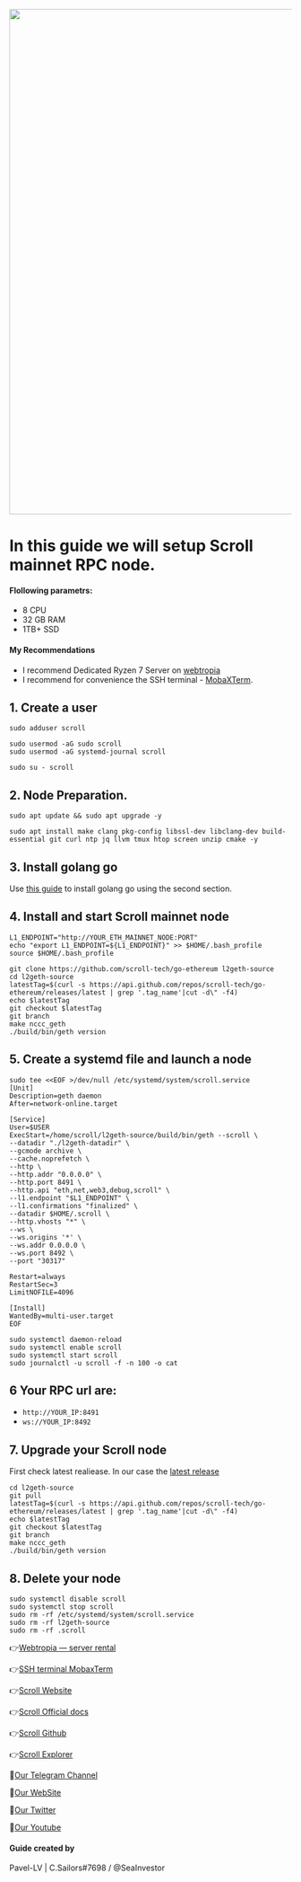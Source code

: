 <p align="center">
 <img src="https://i.postimg.cc/wBzNz3Kf/Scroll-Logo-Large-scaled.jpg"width="900"/></a>
</p>

# In this guide we will setup Scroll mainnet RPC node.

#### Flollowing parametrs:
- 8 CPU 
- 32 GB RAM
- 1TB+ SSD

#### My Recommendations
- I recommend Dedicated Ryzen 7 Server on [webtropia](https://bit.ly/45KaUj4)
- I recommend for convenience the SSH terminal - [MobaXTerm](https://mobaxterm.mobatek.net/download.html).

## 1. Create a user
```
sudo adduser scroll
```
```
sudo usermod -aG sudo scroll
sudo usermod -aG systemd-journal scroll
```
```
sudo su - scroll
```

## 2. Node Preparation.
```
sudo apt update && sudo apt upgrade -y
```
```
sudo apt install make clang pkg-config libssl-dev libclang-dev build-essential git curl ntp jq llvm tmux htop screen unzip cmake -y
```

## 3. Install golang go
Use [this guide](https://github.com/CryptoSailors/cryptosailors-tools/tree/main/Install%20Golang%20%22Go%22#2-if-you-installing-golang-go-on-clear-server-you-need-input-following-commands) to install golang go using the second section.

## 4. Install and start Scroll mainnet node
```
L1_ENDPOINT="http://YOUR_ETH_MAINNET_NODE:PORT"
echo "export L1_ENDPOINT=${L1_ENDPOINT}" >> $HOME/.bash_profile
source $HOME/.bash_profile
```
```
git clone https://github.com/scroll-tech/go-ethereum l2geth-source
cd l2geth-source
latestTag=$(curl -s https://api.github.com/repos/scroll-tech/go-ethereum/releases/latest | grep '.tag_name'|cut -d\" -f4)
echo $latestTag
git checkout $latestTag
git branch
make nccc_geth
./build/bin/geth version
```

## 5. Create a systemd file and launch a node
```
sudo tee <<EOF >/dev/null /etc/systemd/system/scroll.service
[Unit]
Description=geth daemon
After=network-online.target

[Service]
User=$USER
ExecStart=/home/scroll/l2geth-source/build/bin/geth --scroll \
--datadir "./l2geth-datadir" \
--gcmode archive \
--cache.noprefetch \
--http \
--http.addr "0.0.0.0" \
--http.port 8491 \
--http.api "eth,net,web3,debug,scroll" \
--l1.endpoint "$L1_ENDPOINT" \
--l1.confirmations "finalized" \
--datadir $HOME/.scroll \
--http.vhosts "*" \
--ws \
--ws.origins '*' \
--ws.addr 0.0.0.0 \
--ws.port 8492 \
--port "30317"

Restart=always
RestartSec=3
LimitNOFILE=4096

[Install]
WantedBy=multi-user.target
EOF
```
```
sudo systemctl daemon-reload
sudo systemctl enable scroll
sudo systemctl start scroll
sudo journalctl -u scroll -f -n 100 -o cat
```

## 6 Your RPC url are:

- `http://YOUR_IP:8491`
- `ws://YOUR_IP:8492`

## 7. Upgrade your Scroll node
First check latest realiease. In our case the [latest release](https://github.com/scroll-tech/go-ethereum/releases)
```
cd l2geth-source
git pull
latestTag=$(curl -s https://api.github.com/repos/scroll-tech/go-ethereum/releases/latest | grep '.tag_name'|cut -d\" -f4)
echo $latestTag
git checkout $latestTag
git branch
make nccc_geth
./build/bin/geth version
```

## 8. Delete your node
```
sudo systemctl disable scroll
sudo systemctl stop scroll
sudo rm -rf /etc/systemd/system/scroll.service
sudo rm -rf l2geth-source
sudo rm -rf .scroll
```

👉[Webtropia — server rental](https://bit.ly/45KaUj4)

👉[SSH terminal MobaxTerm](https://mobaxterm.mobatek.net/download.html)

👉[Scroll Website](https://scroll.io/)

👉[Scroll Official docs](https://docs.scroll.io/en/home/)

👉[Scroll Github](https://github.com/scroll-tech/go-ethereum)

👉[Scroll Explorer](https://scrollscan.com/)

🔰[Our Telegram Channel](https://t.me/CryptoSailorsAnn)

🔰[Our WebSite](cryptosailors.tech)

🔰[Our Twitter](https://twitter.com/Crypto_Sailors)

🔰[Our Youtube](https://www.youtube.com/@CryptoSailors)

#### Guide created by 
Pavel-LV | C.Sailors#7698 / @SeaInvestor
